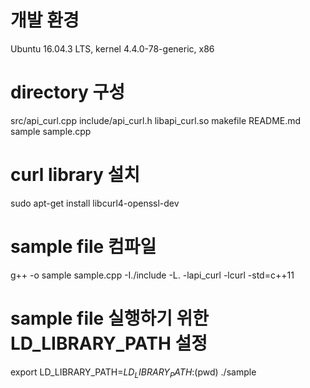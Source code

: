 # 개발 환경
Ubuntu 16.04.3 LTS, kernel 4.4.0-78-generic, x86

# directory 구성
src/api_curl.cpp
include/api_curl.h
libapi_curl.so
makefile
README.md
sample
sample.cpp

# curl library 설치
sudo apt-get install libcurl4-openssl-dev

# sample file 컴파일
g++ -o sample sample.cpp -I./include -L. -lapi_curl -lcurl -std=c++11

# sample file 실행하기 위한 LD_LIBRARY_PATH 설정
export LD_LIBRARY_PATH=$LD_LIBRARY_PATH:$(pwd)
./sample
